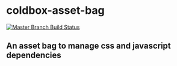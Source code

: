 # coldbox-asset-bag

[![Master Branch Build Status](https://img.shields.io/travis/elpete/coldbox-asset-bag/master.svg?style=flat-square&label=master)](https://travis-ci.org/elpete/coldbox-asset-bag)

## An asset bag to manage css and javascript dependencies